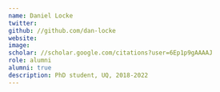 ```yaml
---
name: Daniel Locke
twitter: 
github: //github.com/dan-locke
website: 
image: 
scholar: //scholar.google.com/citations?user=6Ep1p9gAAAAJ
role: alumni
alumni: true
description: PhD student, UQ, 2018-2022
---
```

